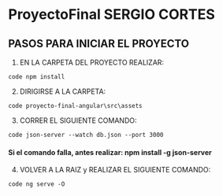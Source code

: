 # ProyectoFinal SERGIO CORTES

## PASOS PARA INICIAR EL PROYECTO

1. EN LA CARPETA DEL PROYECTO REALIZAR:

`code
npm install 
`

2. DIRIGIRSE A LA CARPETA:

`code
proyecto-final-angular\src\assets
`

3. CORRER EL SIGUIENTE COMANDO:

`code
json-server --watch db.json --port 3000
`

#### Si el comando falla, antes realizar: npm install -g json-server 

4. VOLVER A LA RAIZ y REALIZAR EL SIGUIENTE COMANDO:

`code
ng serve -O
`
